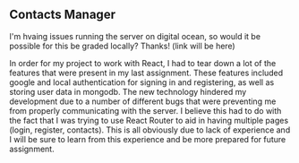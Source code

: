 ## Contacts Manager

I'm hvaing issues running the server on digital ocean, so would it be possible for this be graded locally? Thanks!
(link will be here)

In order for my project to work with React, I had to tear down a lot of the features that were present in my last assignment. These features included google and local authentication for signing in and registering, as well as storing user data in mongodb. The new technology hindered my development due to a number of different bugs that were preventing me from properly communicating with the server. I believe this had to do with the fact that I was trying to use React Router to aid in having multiple pages (login, register, contacts). This is all obviously due to lack of experience and I will be sure to learn from this experience and be more prepared for future assignment.